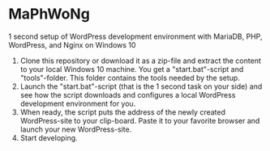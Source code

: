 # MaPhWoNg
1 second setup of WordPress development environment with MariaDB, PHP, WordPress, and Nginx on Windows 10
1. Clone this repository or download it as a zip-file and extract the content to your local Windows 10 machine. You get a "start.bat"-script and "tools"-folder. This folder contains the tools needed by the setup.
1. Launch the "start.bat"-script (that is the 1 second task on your side) and see how the script downloads and configures a local WordPress development environment for you.
1. When ready, the script puts the address of the newly created WordPress-site to your clip-board. Paste it to your favorite browser and launch your new WordPress-site.
1. Start developing.
